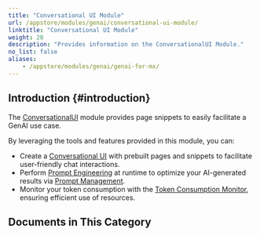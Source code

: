 ```yaml
---
title: "Conversational UI Module"
url: /appstore/modules/genai/conversational-ui-module/
linktitle: "Conversational UI Module"
weight: 20
description: "Provides information on the ConversationalUI Module."
no_list: false
aliases:
    - /appstore/modules/genai/genai-for-mx/
---
```


## Introduction {#introduction}

The [ConversationalUI](https://marketplace.mendix.com/link/component/239450) module provides page snippets to easily facilitate a GenAI use case. 

By leveraging the tools and features provided in this module, you can:

* Create a [Conversational UI](/appstore/modules/genai/conversational-ui/conversational-ui) with prebuilt pages and snippets to facilitate user-friendly chat interactions.
* Perform [Prompt Engineering](/appstore/modules/genai/prompt-engineering/) at runtime to optimize your AI-generated results via [Prompt Management](/appstore/modules/genai/conversational-ui/prompt-management/).
* Monitor your token consumption with the [Token Consumption Monitor](/appstore/modules/genai/conversational-ui/conversational-ui/#snippet-token-monitor), ensuring efficient use of resources.

## Documents in This Category
